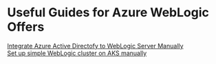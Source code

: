 # Useful Guides for Azure WebLogic Offers

[Integrate Azure Active Directofy to WebLogic Server Manually](https://github.com/galiacheng/doc4azurewls/tree/master/Azure%20Active%20Directory/README.md)  
[Set up simple WebLogic cluster on AKS manually](https://github.com/galiacheng/doc4azurewls/tree/master/WebLogicOnAKS/SetupSimpleClusterManually#set-up-simple-weblogic-cluster-on-aks-manually)
